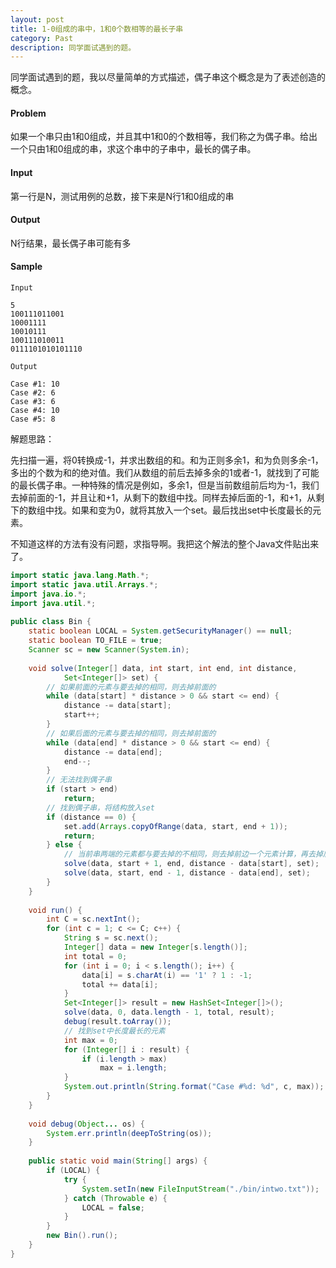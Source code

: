 ```yaml
---
layout: post
title: 1-0组成的串中，1和0个数相等的最长子串
category: Past
description: 同学面试遇到的题。
---
```

同学面试遇到的题，我以尽量简单的方式描述，偶子串这个概念是为了表述创造的概念。

#### Problem

如果一个串只由1和0组成，并且其中1和0的个数相等，我们称之为偶子串。给出一个只由1和0组成的串，求这个串中的子串中，最长的偶子串。

#### Input

第一行是N，测试用例的总数，接下来是N行1和0组成的串

#### Output

N行结果，最长偶子串可能有多

#### Sample

```
Input

5
100111011001
10001111
10010111
100111010011
0111101010101110

Output

Case #1: 10
Case #2: 6
Case #3: 6
Case #4: 10
Case #5: 8
```

解题思路：

先扫描一遍，将0转换成-1，并求出数组的和。和为正则多余1，和为负则多余-1，多出的个数为和的绝对值。我们从数组的前后去掉多余的1或者-1，就找到了可能的最长偶子串。一种特殊的情况是例如，多余1，但是当前数组前后均为-1，我们去掉前面的-1，并且让和+1，从剩下的数组中找。同样去掉后面的-1，和+1，从剩下的数组中找。如果和变为0，就将其放入一个set。最后找出set中长度最长的元素。

不知道这样的方法有没有问题，求指导啊。我把这个解法的整个Java文件贴出来了。

```java
import static java.lang.Math.*;  
import static java.util.Arrays.*;  
import java.io.*;  
import java.util.*;  
  
public class Bin {  
    static boolean LOCAL = System.getSecurityManager() == null;  
    static boolean TO_FILE = true;  
    Scanner sc = new Scanner(System.in);  
  
    void solve(Integer[] data, int start, int end, int distance,  
            Set<Integer[]> set) {  
        // 如果前面的元素与要去掉的相同，则去掉前面的  
        while (data[start] * distance > 0 && start <= end) {  
            distance -= data[start];  
            start++;  
        }  
        // 如果后面的元素与要去掉的相同，则去掉前面的  
        while (data[end] * distance > 0 && start <= end) {  
            distance -= data[end];  
            end--;  
        }  
        // 无法找到偶子串  
        if (start > end)  
            return;  
        // 找到偶子串，将结构放入set  
        if (distance == 0) {  
            set.add(Arrays.copyOfRange(data, start, end + 1));  
            return;  
        } else {  
            // 当前串两端的元素都与要去掉的不相同，则去掉前边一个元素计算，再去掉后边一个元素计算  
            solve(data, start + 1, end, distance - data[start], set);  
            solve(data, start, end - 1, distance - data[end], set);  
        }  
    }  
  
    void run() {  
        int C = sc.nextInt();  
        for (int c = 1; c <= C; c++) {  
            String s = sc.next();  
            Integer[] data = new Integer[s.length()];  
            int total = 0;  
            for (int i = 0; i < s.length(); i++) {  
                data[i] = s.charAt(i) == '1' ? 1 : -1;  
                total += data[i];  
            }  
            Set<Integer[]> result = new HashSet<Integer[]>();  
            solve(data, 0, data.length - 1, total, result);  
            debug(result.toArray());  
            // 找到set中长度最长的元素  
            int max = 0;  
            for (Integer[] i : result) {  
                if (i.length > max)  
                    max = i.length;  
            }  
            System.out.println(String.format("Case #%d: %d", c, max));  
        }  
    }  
  
    void debug(Object... os) {  
        System.err.println(deepToString(os));  
    }  
  
    public static void main(String[] args) {  
        if (LOCAL) {  
            try {  
                System.setIn(new FileInputStream("./bin/intwo.txt"));  
            } catch (Throwable e) {  
                LOCAL = false;  
            }  
        }  
        new Bin().run();  
    }  
} 
```